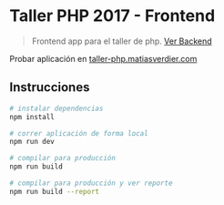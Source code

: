 # Taller PHP 2017 - Frontend

> Frontend app para el taller de php. [Ver Backend](https://github.com/MatiasVerdier/taller-php)

Probar aplicación en [taller-php.matiasverdier.com](https://taller-php.matiasverdier.com)

## Instrucciones

``` bash
# instalar dependencias
npm install

# correr aplicación de forma local
npm run dev

# compilar para producción
npm run build

# compilar para producción y ver reporte
npm run build --report
```
